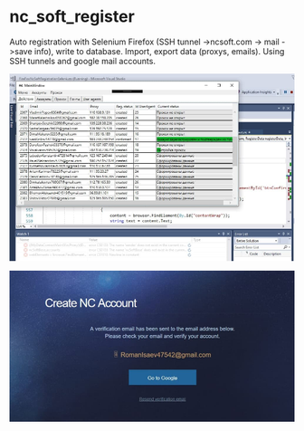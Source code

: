 # nc_soft_register

Auto registration with Selenium Firefox (SSH tunnel ->ncsoft.com -> mail ->save info), write to database. Import, export data (proxys, emails). Using SSH tunnels and google mail accounts.

![alt text](https://github.com/antiusio/nc_soft_register/blob/master/photo_2021-03-14_19-45-39.jpg?raw=true "main window")

![alt text](https://github.com/antiusio/nc_soft_register/blob/master/photo_2021-03-14_19-54-19.jpg?raw=true "page")
